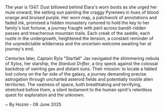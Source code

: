 
The year is 1347.  Dust billowed behind Elara's worn boots as she urged her mule onward, the setting sun painting the craggy Pyrenees in hues of blood orange and bruised purple.  Her worn map, a patchwork of annotations and faded ink, promised a hidden monastery rumored to hold the key to her family's lost fortune, a journey fraught with peril across bandit-ridden passes and treacherous mountain trails.  Each creak of the saddle, each rustle in the undergrowth, heightened the tension, a constant reminder of the unpredictable wilderness and the uncertain welcome awaiting her at journey's end.

Centuries later, Captain Ryla "Starfall" Jax navigated the shimmering nebula of Xylos, her starship, the *Stardust Drifter*, a tiny speck against the colossal backdrop of swirling gas and distant suns.  Their mission: to locate a fabled lost colony on the far side of the galaxy, a journey demanding precise astrogation through uncharted asteroid fields and potentially hostile alien territories. The vastness of space, both breathtaking and terrifying, stretched before them, a silent testament to the human spirit's relentless quest for exploration and the unknown.

~ By Hozmi - 08 June 2025
